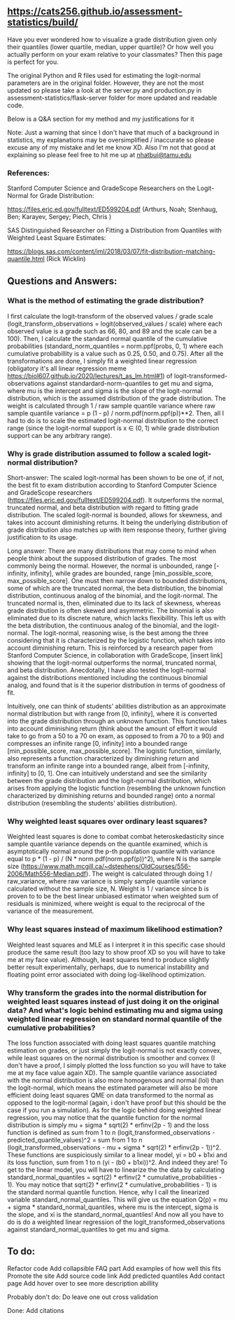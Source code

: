 ## https://cats256.github.io/assessment-statistics/build/

Have you ever wondered how to visualize a grade distribution given only their quantiles (lower quartile, median, upper quartile)? Or how well you actually perform on your exam relative to your classmates? Then this page is perfect for you.

The original Python and R files used for estimating the logit-normal parameters are in the original folder. However, they are not the most updated so please take a look at the server.py and production.py in assessment-statistics/flask-server folder for more updated and readable code.

Below is a Q&A section for my method and my justifications for it

Note: Just a warning that since I don't have that much of a background in statistics, my explanations may be oversimplified / inaccurate so please excuse any of my mistake and let me know XD. Also I'm not that good at explaining so please feel free to hit me up at nhatbui@tamu.edu

### References:
Stanford Computer Science and GradeScope Researchers on the Logit-Normal for Grade Distribution:

https://files.eric.ed.gov/fulltext/ED599204.pdf (Arthurs, Noah; Stenhaug, Ben; Karayev, Sergey; Piech, Chris )


SAS Distinguished Researcher on Fitting a Distribution from Quantiles with Weighted Least Square Estimates:

https://blogs.sas.com/content/iml/2018/03/07/fit-distribution-matching-quantile.html (Rick Wicklin)


## Questions and Answers:

### What is the method of estimating the grade distribution?

I first calculate the logit-transform of the observed values / grade scale (logit_transform_observations = logit(observed_values / scale) where each observed value is a grade such as 66, 80, and 89 and the scale can be a 100). Then, I calculate the standard normal quantile of the cumulative probabilities (standard_norm_quantiles = norm.ppf(probs, 0, 1) where each cumulative probabillity is a value such as 0.25, 0.50, and 0.75). After all the transformations are done, I simply fit a weighted linear regression (obligatory it's all linear regression meme https://biol607.github.io/2020/lectures/t_as_lm.html#1) of logit-transformed-observations against standardard-norm-quantiles to get mu and sigma, where mu is the intercept and sigma is the slope of the logit-normal distribution, which is the assumed distribution of the grade distribution. The weight is calculated through 1 / raw sample quantile variance where raw sample quantile variance = p (1 - p) / norm.pdf(norm.ppf(p))**2. Then, all I had to do is to scale the estimated logit-normal distribution to the correct range (since the logit-normal support is x ∈ (0, 1) while grade distribution support can be any arbitrary range).

### Why is grade distribution assumed to follow a scaled logit-normal distribution?

Short-answer: The scaled logit-normal has been shown to be one of, if not, the best fit to exam distribution according to Stanford Computer Science and GradeScope researchers (https://files.eric.ed.gov/fulltext/ED599204.pdf). It outperforms the normal, truncated normal, and beta distribution with regard to fitting grade distribution. The scaled logit-normal is bounded, allows for skewness, and takes into account diminishing returns. It being the underlying distribution of grade distribution also matches up with item response theory, further giving justification to its usage.

Long answer:
There are many distributions that may come to mind when people think about the supposed distribution of grades. The most commonly being the normal. However, the normal is unbounded, range [-infinity, infinity], while grades are bounded, range [min_possible_score, max_possible_score]. One must then narrow down to bounded distributions, some of which are the truncated normal, the beta distribution, the binomial distribution, continuous analog of the binomial, and the logit-normal. The truncated normal is, then, eliminated due to its lack of skewness, whereas grade distribution is often skewed and asymmetric. The binomial is also eliminated due to its discrete nature, which lacks flexibillity. This left us with the beta distribution, the continuous analog of the binomial, and the logit-normal. The logit-normal, reasoning wise, is the best among the three considering that it is characterized by the logistic function, which takes into account diminishing return. This is reinforced by a research paper from Stanford Computer Science, in collaboration with GradeScope, [insert link] showing that the logit-normal outperforms the normal, truncated normal, and beta distribution. Anecdotally, I have also tested the logit-normal against the distributions mentioned including the continuous binomial analog, and found that is it the superior distribution in terms of goodness of fit.

Intuitively, one can think of students' abilities distribution as an approximate normal distribution but with range from [0, infinity], where it is converted into the grade distribution through an unknown function. This function takes into account diminishing return (think about the amount of effort it would take to go from a 50 to a 70 on exam, as opposed to from a 70 to a 90) and compresses an infinite range [0, infinity] into a bounded range [min_possible_score, max_possible_score]. The logistic function, similarly, also represents a function characterized by diminishing return and transform an infinite range into a bounded range, albeit from [-infinity, infinity] to [0, 1]. One can intuitively understand and see the similarity between the grade distribution and the logit-normal distribution, which arises from applying the logistic function (resembling the unknown function characterized by diminishing returns and bounded range) onto a normal distribution (resembling the students' abilities distribution).

### Why weighted least squares over ordinary least squares?

Weighted least squares is done to combat combat heteroskedasticity since sample quantile variance depends on the quantile examined, which is asymptotically normal around the p-th population quantile with variance equal to p * (1 - p) / (N * norm.pdf(norm.ppf(p))^2), where N is the sample size (https://www.math.mcgill.ca/~dstephens/OldCourses/556-2006/Math556-Median.pdf). The weight is calculated through doing 1 / raw_variance, where raw variance is simply sample quantile variance calculated without the sample size, N. Weight is 1 / variance since b is proven to to be the best linear unbiased estimator when weighted sum of residuals is minimized, where weight is equal to the reciprocal of the variance of the measurement. 

### Why least squares instead of maximum likelihood estimation?

Weighted least squares and MLE as I interpret it in this specific case should produce the same result (too lazy to show proof XD so you will have to take me at my face value). Although, least squares tend to produce slightly better result experimentally, perhaps, due to numerical instabillity and floating point error associated with doing log-likelihood optimization.

### Why transform the grades into the normal distribution for weighted least squares instead of just doing it on the original data? And what's logic behind estimating mu and sigma using weighted linear regression on standard normal quantile of the cumulative probabilities?

The loss function associated with doing least squares quantile matching estimation on grades, or just simply the logit-normal is not exactly convex, while least squares on the normal distribution is smoother and convex (I don't have a proof, I simply plotted the loss function so you will have to take me at my face value again XD). The sample quantile variance associated with the normal distribution is also more homogenous and normal (lol) than the logit-normal, which means the estimated parameter will also be more efficient doing least squares QME on data transformed to the normal as opposed to the logit-normal (again, i don't have proof but this should be the case if you run a simulation). As for the logic behind doing weighted linear regression, you may notice that the quantile function for the normal distribution is simply mu + sigma * sqrt(2) * erfinv(2p - 1) and the loss function is defined as sum from 1 to n (logit_transformed_observations - predicted_quantile_values)^2 = sum from 1 to n (logit_transformed_observations - mu + sigma * sqrt(2) * erfinv(2p - 1))^2. These functions are suspiciously similar to a linear model, yi = b0 + b1xi and its loss function, sum from 1 to n (yi - (b0 + b1xi))^2. And indeed they are! To get to the linear model, you will have to linearize the the data by calculating standard_normal_quantiles = sqrt(2) * erfinv(2 * cumulative_probabilities - 1). You may notice that sqrt(2) * erfinv(2 * cumulative_probabilities - 1) is the standard normal quantile function. Hence, why I call the linearized variable standard_normal_quantiles. This will give us the equation Q(p) = mu + sigma * standard_normal_quantiles, where mu is the intercept, sigma is the slope, and xi is the standard_normal_quantiles! And now all you have to do is do a weighted linear regression of the logit_transformed_observations against standard_normal_quantiles to get mu and sigma.

## To do:
Refactor code
Add collapsible FAQ part
Add examples of how well this fits
Promote the site
Add source code link
Add predicted quantiles
Add contact page
Add hover over to see more description abillity

Probably don't do:
Do leave one out cross validation

Done:
Add citations
